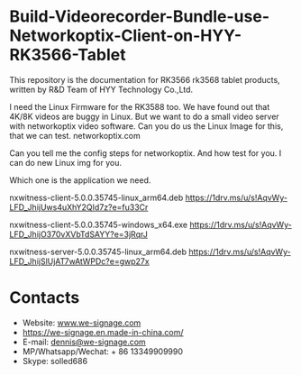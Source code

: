 # Build-Videorecorder-Bundle-use-Networkoptix-Client-on-HYY-RK3566-Tablet
This repository is the documentation for RK3566 rk3568 tablet products, written by R&D Team of HYY Technology Co.,Ltd.

I need the Linux Firmware for the RK3588 too. We have found out that 4K/8K videos are buggy in Linux. But we want to do a small video server with networkoptix video software. Can you do us the Linux Image for this, that we can test.
networkoptix.com

Can you tell me the config steps for networkoptix. And how test for you.
I can do new Linux img for you.


Which one is the application we need.


nxwitness-client-5.0.0.35745-linux_arm64.deb
https://1drv.ms/u/s!AqvWy-LFD_JhijUws4uXhY2QId7z?e=fu33Cr

nxwitness-client-5.0.0.35745-windows_x64.exe
https://1drv.ms/u/s!AqvWy-LFD_JhijO370vXVbTdSAYY?e=3jRqrJ

nxwitness-server-5.0.0.35745-linux_arm64.deb
https://1drv.ms/u/s!AqvWy-LFD_JhijSlUjAT7wAtWPDc?e=gwp27x
# Contacts
- Website: www.we-signage.com
- https://we-signage.en.made-in-china.com/
- E-mail: dennis@we-signage.com
- MP/Whatsapp/Wechat: + 86 13349909990
- Skype: solled686